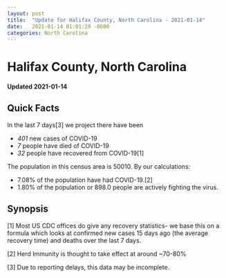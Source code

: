 ```yaml
---
layout: post
title:  "Update for Halifax County, North Carolina - 2021-01-14"
date:   2021-01-14 01:01:29 -0600
categories: North Carolina
---
```


# Halifax County, North Carolina
#### Updated 2021-01-14

## Quick Facts

In the last 7 days[3] we project there have been
- *401* new cases of COVID-19
- *7* people have died of COVID-19
- *32* people have recovered from COVID-19[1]

The population in this census area is 50010. By our calculations:
- 7.08% of the population have had COVID-19.[2]
- 1.80% of the population or 898.0 people are actively fighting the virus.

## Synopsis




[1] Most US CDC offices do give any recovery statistics- we base this on a formula which looks at confirmed new cases
15 days ago (the average recovery time) and deaths over the last 7 days.

[2] Herd Immunity is thought to take effect at around ~70-80%

[3] Due to reporting delays, this data may be incomplete.
 
    